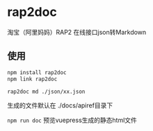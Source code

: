 # rap2doc
淘宝（阿里妈妈）RAP2 在线接口json转Markdown

## 使用

```bash
npm install rap2doc
npm link rap2doc
```

```rap2doc md ./json/xx.json```

生成的文件默认在 ./docs/apiref目录下

```npm run doc``` 预览vuepress生成的静态html文件
